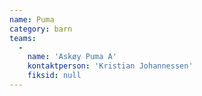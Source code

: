 ```yaml
---
name: Puma
category: barn
teams:
  -
    name: 'Askøy Puma A'
    kontaktperson: 'Kristian Johannessen'
    fiksid: null
---
```

